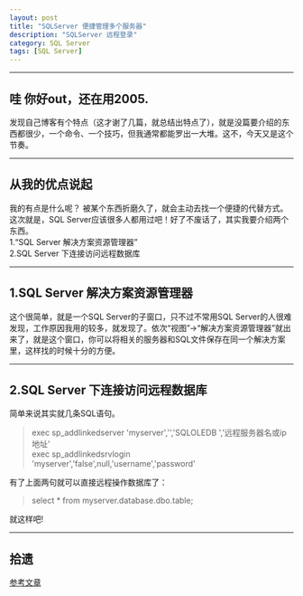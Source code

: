 ```yaml
---
layout: post  
title: "SQLServer 便捷管理多个服务器"  
description: "SQLServer 远程登录"  
category: SQL Server
tags: [SQL Server]  
---
```

 
------

## 哇 你好out，还在用2005. ##
发现自己博客有个特点（这才谢了几篇，就总结出特点了），就是没篇要介绍的东西都很少，一个命令、一个技巧，但我通常都能罗出一大堆。这不，今天又是这个节奏。

------

## 从我的优点说起 ##
我的有点是什么呢？ 被某个东西折磨久了，就会主动去找一个便捷的代替方式。这次就是，SQL Server应该很多人都用过吧！好了不废话了，其实我要介绍两个东西。  
1.“SQL Server 解决方案资源管理器”   
2.SQL Server 下连接访问远程数据库

------

## 1.SQL Server 解决方案资源管理器 ##
这个很简单，就是一个SQL Server的子窗口，只不过不常用SQL Server的人很难发现，工作原因我用的较多，就发现了。依次“视图”->“解决方案资源管理器”就出来了，就是这个窗口，你可以将相关的服务器和SQL文件保存在同一个解决方案里，这样找的时候十分的方便。

------

## 2.SQL Server 下连接访问远程数据库 ##
简单来说其实就几条SQL语句。  
>exec sp_addlinkedserver 'myserver','','SQLOLEDB ','远程服务器名或ip地址'   
>exec sp_addlinkedsrvlogin 'myserver','false',null,'username','password'  

有了上面两句就可以直接远程操作数据库了：  
>select * from myserver.database.dbo.table;  

就这样吧!  

------

## 拾遗 ##
[参考文章](http://www.cnblogs.com/OpenCoder/archive/2010/03/18/1689321.html "参考文章")  